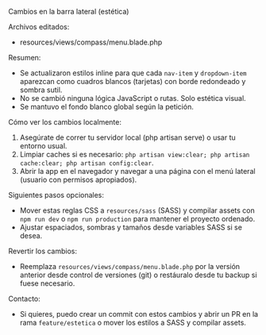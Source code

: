 Cambios en la barra lateral (estética)

Archivos editados:
- resources/views/compass/menu.blade.php

Resumen:
- Se actualizaron estilos inline para que cada `nav-item` y `dropdown-item` aparezcan como cuadros blancos (tarjetas) con borde redondeado y sombra sutil.
- No se cambió ninguna lógica JavaScript o rutas. Solo estética visual.
- Se mantuvo el fondo blanco global según la petición.

Cómo ver los cambios localmente:
1. Asegúrate de correr tu servidor local (php artisan serve) o usar tu entorno usual.
2. Limpiar caches si es necesario: `php artisan view:clear; php artisan cache:clear; php artisan config:clear`.
3. Abrir la app en el navegador y navegar a una página con el menú lateral (usuario con permisos apropiados).

Siguientes pasos opcionales:
- Mover estas reglas CSS a `resources/sass` (SASS) y compilar assets con `npm run dev` o `npm run production` para mantener el proyecto ordenado.
- Ajustar espaciados, sombras y tamaños desde variables SASS si se desea.

Revertir los cambios:
- Reemplaza `resources/views/compass/menu.blade.php` por la versión anterior desde control de versiones (git) o restáuralo desde tu backup si fuese necesario.

Contacto:
- Si quieres, puedo crear un commit con estos cambios y abrir un PR en la rama `feature/estetica` o mover los estilos a SASS y compilar assets.
